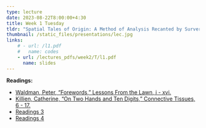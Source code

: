 ```yaml
---
type: lecture
date: 2023-08-22T8:00:00+4:30
title: Week 1 Tuesday
tldr: "Spatial Tales of Origin: A Method of Analysis Recanted by Surveryors, Nomads and Lunatics."
thumbnail: /static_files/presentations/lec.jpg
links: 
    # - url: /l1.pdf
    #   name: codes
    - url: /lectures_pdfs/week2/T/l1.pdf
      name: slides
---
```

**Readings:**
- [Waldman, Peter, “Forewords,” Lessons From the Lawn, i - xvi.](/readings_pdfs/week1/T/Waldman_Peter_LOTL_Forewords.pdf)
- [Killien, Catherine, “On Two Hands and Ten Digits,” Connective Tissues, 6 - 17.](/readings_pdfs/week1/T/Killien_On_Two_Hands_Connective_Tissues.pdf)
- [Readings 3](/readings_pdfs/week2/TH/r3.pdf)
- [Readings 4](/readings_pdfs/week2/TH/r4.pdf)


